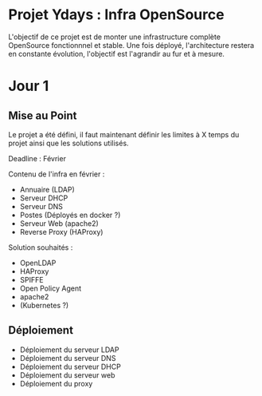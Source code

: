# Projet Ydays : Infra OpenSource
 L'objectif de ce projet est de monter une infrastructure complète OpenSource fonctionnnel et stable. Une fois déployé, l'architecture restera en constante évolution, l'objectif est l'agrandir au fur et à mesure.

# Jour 1
## Mise au Point
Le projet a été défini, il faut maintenant définir les limites à X temps du projet ainsi que les solutions utilisés.

Deadline : Février

Contenu de l'infra en février :
- Annuaire (LDAP)
- Serveur DHCP
- Serveur DNS
- Postes (Déployés en docker ?)
- Serveur Web (apache2)
- Reverse Proxy (HAProxy)

Solution souhaités :
- OpenLDAP
- HAProxy
- SPIFFE
- Open Policy Agent
- apache2
- (Kubernetes ?)


## Déploiement

- Déploiement du serveur LDAP
- Déploiement du serveur DNS
- Déploiement du serveur DHCP
- Déploiement du serveur web
- Déploiement du proxy

